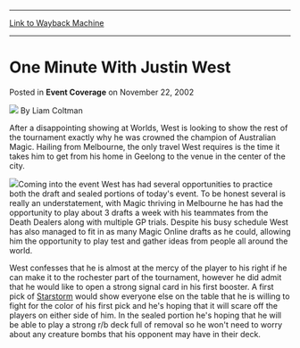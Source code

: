 
---
[Link to Wayback Machine](https://web.archive.org/web/20211026000442/https://magic.wizards.com/en/articles/archive/event-coverage/one-minute-justin-west-2002-11-22)

[_metadata_:author]:- "Liam Coltman"
[_metadata_:description]:- "After a disappointing showing at Worlds, West is looking to show the rest of the tournament exactly why he was crowned the champion of Australian Magic. Hailing from Melbourne, the only travel West requires is the time it takes him to get from his home in Geelong to the venue in the center of the city.Coming into the event West has had several opportunities to practice both"
[_metadata_:generator]:- "Drupal 7 (http://drupal.org)"
[_metadata_:node]:- "779831"
[_metadata_:publish_date]:- "2002-11-22"
[_metadata_:source]:- "div-main-content"
[_metadata_:title]:- "One Minute With Justin West"
[_metadata_:wayback_capture_timestamp]:- "2021-10-26 00:04:42"
[_metadata_:wayback_raw_url]:- "https://web.archive.org/web/20211026000442id_/https://magic.wizards.com/en/articles/archive/event-coverage/one-minute-justin-west-2002-11-22"
[_metadata_:wayback_url]:- "https://magic.wizards.com/en/articles/archive/event-coverage/one-minute-justin-west-2002-11-22"
---


One Minute With Justin West
===========================



 Posted in **Event Coverage**
 on November 22, 2002 






![](https://media.magic.wizards.com/styles/auth_small/public/generic-avatar-150_0.png)
By Liam Coltman











After a disappointing showing at Worlds, West is looking to show the rest of the tournament exactly why he was crowned the champion of Australian Magic. Hailing from Melbourne, the only travel West requires is the time it takes him to get from his home in Geelong to the venue in the center of the city.

![](https://media.magic.wizards.com/image_legacy_migration/sideboard/images/gpmel02/a977.jpg)Coming into the event West has had several opportunities to practice both the draft and sealed portions of today's event. To be honest several is really an understatement, with Magic thriving in Melbourne he has had the opportunity to play about 3 drafts a week with his teammates from the Death Dealers along with multiple GP trials. Despite his busy schedule West has also managed to fit in as many Magic Online drafts as he could, allowing him the opportunity to play test and gather ideas from people all around the world. 

West confesses that he is almost at the mercy of the player to his right if he can make it to the rochester part of the tournament, however he did admit that he would like to open a strong signal card in his first booster. A first pick of [Starstorm](https://gatherer.wizards.com/Pages/Card/Details.aspx?name=Starstorm) would show everyone else on the table that he is willing to fight for the color of his first pick and he's hoping that it will scare off the players on either side of him. In the sealed portion he's hoping that he will be able to play a strong r/b deck full of removal so he won't need to worry about any creature bombs that his opponent may have in their deck.







